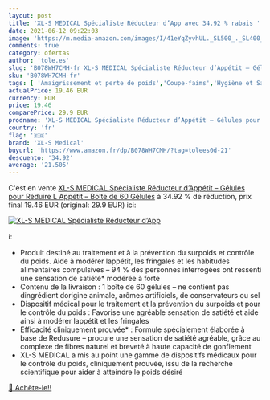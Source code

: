 ```yaml
---
layout: post
title: 'XL-S MEDICAL Spécialiste Réducteur d’App avec 34.92 % rabais '
date: 2021-06-12 09:22:03
image: 'https://m.media-amazon.com/images/I/41eYqZyvhUL._SL500_._SL400_.jpg'
comments: true
category: ofertas
author: 'tole.es'
slug: 'B078WH7CMH-fr XL-S MEDICAL Spécialiste Réducteur d’Appétit – Gélules...'
sku: 'B078WH7CMH-fr'
tags: [ 'Amaigrissement et perte de poids','Coupe-faims','Hygiène et Santé','Nutrition et diététique','xl-s medical', ]
actualPrice: 19.46 EUR
currency: EUR
price: 19.46
comparePrice: 29.9 EUR
prodname: 'XL-S MEDICAL Spécialiste Réducteur d’Appétit – Gélules pour Réduire L Appétit – Boîte de 60 Gélules'
country: 'fr'
flag: '🇫🇷'
brand: 'XL-S Medical'
buyurl: 'https://www.amazon.fr/dp/B078WH7CMH/?tag=tolees0d-21'
descuento: '34.92'
average: '21.505'
---
```


C'est en vente [XL-S MEDICAL Spécialiste Réducteur d’Appétit – Gélules pour Réduire L Appétit – Boîte de 60 Gélules](https://www.amazon.fr/dp/B078WH7CMH/?tag=tolees0d-21)  à  34.92 % de réduction, prix final  19.46 EUR (original: 29.9 EUR) ici:

[![XL-S MEDICAL Spécialiste Réducteur d’App](https://m.media-amazon.com/images/I/41eYqZyvhUL._SL500_._SL400_.jpg)](https://www.amazon.fr/dp/B078WH7CMH/?tag=tolees0d-21)

ℹ️:

- Produit destiné au traitement et à la prévention du surpoids et contrôle du poids. Aide à modérer lappétit, les fringales et les habitudes alimentaires compulsives – 94 % des personnes interrogées ont ressenti une sensation de satiété* modérée à forte
- Contenu de la livraison : 1 boîte de 60 gélules – ne contient pas dingrédient dorigine animale, arômes artificiels, de conservateurs ou sel
- Dispositif médical pour le traitement et la prévention du surpoids et pour le contrôle du poids : Favorise une agréable sensation de satiété et aide ainsi à modérer lappétit et les fringales
- Efficacité cliniquement prouvée* : Formule spécialement élaborée à base de Redusure – procure une sensation de satiété agréable, grâce au complexe de fibres naturel et breveté à haute capacité de gonflement
- XL-S MEDICAL a mis au point une gamme de dispositifs médicaux pour le contrôle du poids, cliniquement prouvée, issu de la recherche scientifique pour aider à atteindre le poids désiré

[🛒 Achète-le!!](https://www.amazon.fr/dp/B078WH7CMH/?tag=tolees0d-21)
